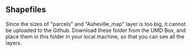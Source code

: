 Shapefiles 
-----

Since the sizes of "parcels" and "Asheville_map" layer is too big, it cannot be uploaded to the Github. Download these folder from the UMD Box, and place them in this folder in your local machine, so that you can see all the layers.